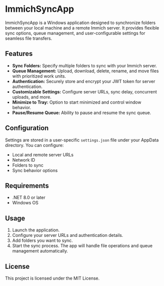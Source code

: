 # ImmichSyncApp

ImmichSyncApp is a Windows application designed to synchronize folders between your local machine and a remote Immich server. It provides flexible sync options, queue management, and user-configurable settings for seamless file transfers.

## Features

- **Sync Folders:** Specify multiple folders to sync with your Immich server.
- **Queue Management:** Upload, download, delete, rename, and move files with prioritized work units.
- **Authentication:** Securely store and encrypt your JWT token for server authentication.
- **Customizable Settings:** Configure server URLs, sync delay, concurrent uploads, and more.
- **Minimize to Tray:** Option to start minimized and control window behavior.
- **Pause/Resume Queue:** Ability to pause and resume the sync queue.

## Configuration

Settings are stored in a user-specific `settings.json` file under your AppData directory. You can configure:
- Local and remote server URLs
- Network ID
- Folders to sync
- Sync behavior options

## Requirements

- .NET 8.0 or later
- Windows OS

## Usage

1. Launch the application.
2. Configure your server URLs and authentication details.
3. Add folders you want to sync.
4. Start the sync process. The app will handle file operations and queue management automatically.

## License

This project is licensed under the MIT License.

